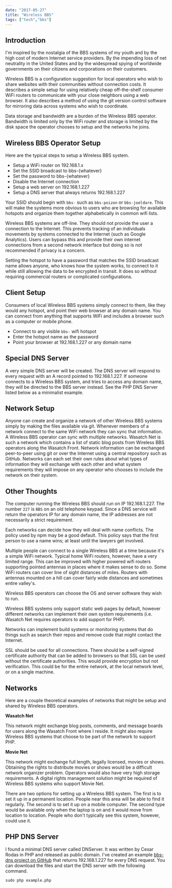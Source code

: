 ```yaml
---
date: "2017-05-27"
title: "Wireless BBS"
tags: ["tech","bbs"]
---
```


## Introduction

I'm inspired by the nostalgia of the BBS systems of my youth and by the high cost of modern Internet service providers. By the impending loss of net neutrality in the United States and by the widespread spying of worldwide governments on their citizens and corporations on their customers.

Wireless BBS is a configuration suggestion for local operators who wish to share websites with their communities without connection costs. It describes a simple setup for using relatively cheap off-the-shelf consumer WiFi routers to communicate with your close neighbors using a web browser. It also describes a method of using the git version control software for mirroring data across systems who wish to coordinate.

Data storage and bandwidth are a burden of the Wireless BBS operator. Bandwidth is limited only by the WiFi router and storage is limited by the disk space the operator chooses to setup and the networks he joins.

## Wireless BBS Operator Setup

Here are the typical steps to setup a Wireless BBS system.

  - Setup a WiFi router on 192.168.1.x
  - Set the SSID broadcast to bbs-{whatever}
  - Set the password to bbs-{whatever}
  - Disable the Internet connection
  - Setup a web server on 192.168.1.227
  - Setup a DNS server that always returns 192.168.1.227
  
Your SSID should begin with `bbs-` such as `bbs-poizon` or `bbs-joeldare`. This will make the systems more obvious to users who are browsing for available hotspots and organize them together alphabetically in common wifi lists.
  
Wireless BBS systems are off-line. They should not provide the user a connection to the Internet. This prevents tracking of an individuals movements by systems connected to the Internet (such as Google Analytics). Users can bypass this and provide their own internet connections from a second network interface but doing so is not recommended if privacy is a concern.

Setting the hotspot to have a password that matches the SSID broadcast name allows anyone, who knows how the system works, to connect to it while still allowing the data to be encrypted in transit. It does so without requiring commercial routers or complicated configurations.
  
## Client Setup

Consumers of local Wireless BBS systems simply connect to them, like they would any hotspot, and point their web browser at any domain name. You can connect from anything that supports WiFi and includes a browser such as a computer or mobile phone.

  - Connect to any visible `bbs-` wifi hotspot
  - Enter the hotspot name as the password
  - Point your browser at 192.168.1.227 or any domain name

## Special DNS Server

A very simple DNS server will be created. The DNS server will respond to every request with an A record pointed to 192.168.1.227. If someone connects to a Wireless BBS system, and tries to access any domain name, they will be directed to the BBS server instead. See the PHP DNS Server listed below as a minimalist example.

## Network Setup

Anyone can create and organize a network of other Wireless BBS systems simply by making the files available via git. Whenever members of a network connect to the same WiFi network they can sync that information. A Wireless BBS operator can sync with multiple networks. Wasatch Net is such a network which contains a list of static blog posts from Wireless BBS operators along the Wasatch Front. Network information can be exchanged peer-to-peer using git or over the Internet using a central repository such as GitHub. Networks can each set their own rules about what types of information they will exchange with each other and what system requirements they will impose on any operator who chooses to include the network on their system.

## Other Thoughts

The computer running the Wireless BBS should run on IP 192.168.1.227. The number `227` is `BBS` on an old telephone keypad. Since a DNS service will return the operators IP for any domain name, the IP addresses are not necessarily a strict requirement.

Each networks can decide how they will deal with name conflicts. The policy used by npm may be a good default. This policy says that the first person to use a name wins; at least until the lawyers get involved.

Multiple people can connect to a single Wireless BBS at a time because it's a simple WiFi network. Typical home WiFi routers, however, have a very limited range. This can be improved with higher powered wifi routers supporting pointed antennas in places where it makes sense to do so. Some WiFi routers can cover line of sight distances of miles. Routers with antennas mounted on a hill can cover fairly wide distances and sometimes entire valley's.

Wireless BBS operators can choose the OS and server software they wish to run.

Wireless BBS systems only support static web pages by default, however different networks can implement their own system requirements (i.e. Wasatch Net requires operators to add support for PHP).

Networks can implement build systems or monitoring systems that do things such as search their repos and remove code that might contact the Internet.

SSL should be used for all connections. There should be a self-signed certificate authority that can be added to browsers so that SSL can be used without the certificate authorities. This would provide encryption but not verification. This could be for the entire network, at the local network level, or on a single machine.

## Networks

Here are a couple theoretical examples of networks that might be setup and shared by Wireless BBS operators.

**Wasatch Net**

This network might exchange blog posts, comments, and message boards for users along the Wasatch Front where I reside. It might also require Wireless BBS systems that choose to be part of the network to support PHP.

**Movie Net**

This network might exchange full length, legally licensed, movies or shows. Obtaining the rights to distribute movies or shows would be a difficult network organizer problem. Operators would also have very high storage requirements. A digital rights management solution might be required of Wireless BBS systems who support Movie Net.

There are two options for setting up a Wireless BBS system. The first is to set it up in a permanent location. People near this area will be able to find it regularly. The second is to set it up on a mobile computer. The second type would be available only when the laptop is on and it would move from location to location. People who don't typically see this system, however, could use it.
  
## PHP DNS Server

I found a minimal DNS server called DNServer. It was written by Cesar Rodas in PHP and released as public domain. I've created an example [bbs-dns project on GitHub](https://github.com/codazoda/bbs-dns) that returns 192.168.1.227 for every DNS request. You can download the files and start the DNS server with the following command.

```
sudo php example.php
```
